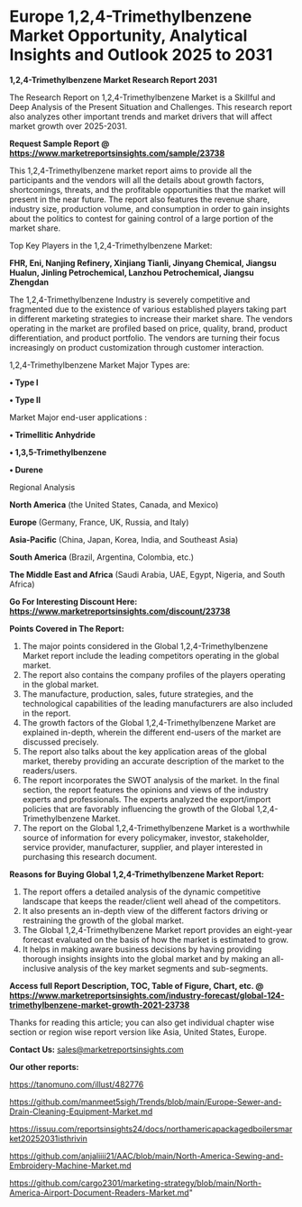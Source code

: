 # Europe 1,2,4-Trimethylbenzene Market Opportunity, Analytical Insights and Outlook 2025 to 2031

<strong>1,2,4-Trimethylbenzene Market Research Report 2031</strong>

The Research Report on 1,2,4-Trimethylbenzene Market is a Skillful and Deep Analysis of the Present Situation and Challenges. This research report also analyzes other important trends and market drivers that will affect market growth over 2025-2031.

<strong>Request Sample Report @ <a href=https://www.marketreportsinsights.com/sample/23738>https://www.marketreportsinsights.com/sample/23738</a></strong>

This 1,2,4-Trimethylbenzene market report aims to provide all the participants and the vendors will all the details about growth factors, shortcomings, threats, and the profitable opportunities that the market will present in the near future. The report also features the revenue share, industry size, production volume, and consumption in order to gain insights about the politics to contest for gaining control of a large portion of the market share.

Top Key Players in the 1,2,4-Trimethylbenzene Market:

<strong>FHR, Eni, Nanjing Refinery, Xinjiang Tianli, Jinyang Chemical, Jiangsu Hualun, Jinling Petrochemical, Lanzhou Petrochemical, Jiangsu Zhengdan</strong>

The 1,2,4-Trimethylbenzene Industry is severely competitive and fragmented due to the existence of various established players taking part in different marketing strategies to increase their market share. The vendors operating in the market are profiled based on price, quality, brand, product differentiation, and product portfolio. The vendors are turning their focus increasingly on product customization through customer interaction.

1,2,4-Trimethylbenzene Market Major Types are:

<strong>• Type I

• Type II</strong>

Market Major end-user applications :

<strong>• Trimellitic Anhydride

• 1,3,5-Trimethylbenzene

• Durene</strong>

Regional Analysis

</u><strong><b>North America</b></strong> (the United States, Canada, and Mexico)

<strong><b>Europe </b></strong>(Germany, France, UK, Russia, and Italy)

<strong><b>Asia-Pacific</b></strong> (China, Japan, Korea, India, and Southeast Asia)

<strong><b>South America</b></strong> (Brazil, Argentina, Colombia, etc.)

<strong><b>The Middle East and Africa</b></strong> (Saudi Arabia, UAE, Egypt, Nigeria, and South Africa)

<strong>Go For Interesting Discount Here: <a href=https://www.marketreportsinsights.com/discount/23738>https://www.marketreportsinsights.com/discount/23738</a></strong>

<strong>Points Covered in The Report:</strong>
<ol>
  <li>The major points considered in the Global 1,2,4-Trimethylbenzene Market report include the leading competitors operating in the global market.</li>
  <li>The report also contains the company profiles of the players operating in the global market.</li>
  <li>The manufacture, production, sales, future strategies, and the technological capabilities of the leading manufacturers are also included in the report.</li>
  <li>The growth factors of the Global 1,2,4-Trimethylbenzene Market are explained in-depth, wherein the different end-users of the market are discussed precisely.</li>
  <li>The report also talks about the key application areas of the global market, thereby providing an accurate description of the market to the readers/users.</li>
  <li>The report incorporates the SWOT analysis of the market. In the final section, the report features the opinions and views of the industry experts and professionals. The experts analyzed the export/import policies that are favorably influencing the growth of the Global 1,2,4-Trimethylbenzene Market.</li>
  <li>The report on the Global 1,2,4-Trimethylbenzene Market is a worthwhile source of information for every policymaker, investor, stakeholder, service provider, manufacturer, supplier, and player interested in purchasing this research document.</li>
</ol>
<strong>Reasons for Buying Global 1,2,4-Trimethylbenzene Market Report:</strong>

<ol>
  <li>The report offers a detailed analysis of the dynamic competitive landscape that keeps the reader/client well ahead of the competitors.</li>
  <li>It also presents an in-depth view of the different factors driving or restraining the growth of the global market.</li>
  <li>The Global 1,2,4-Trimethylbenzene Market report provides an eight-year forecast evaluated on the basis of how the market is estimated to grow.</li>
  <li>It helps in making aware business decisions by having providing thorough insights insights into the global market and by making an all-inclusive analysis of the key market segments and sub-segments.</li>
</ol>
<strong>Access full Report Description, TOC, Table of Figure, Chart, etc. @ <a href=https://www.marketreportsinsights.com/industry-forecast/global-124-trimethylbenzene-market-growth-2021-23738>https://www.marketreportsinsights.com/industry-forecast/global-124-trimethylbenzene-market-growth-2021-23738</a></strong>


Thanks for reading this article; you can also get individual chapter wise section or region wise report version like Asia, United States, Europe.

<strong>Contact Us:</strong>
sales@marketreportsinsights.com

<strong>Our other reports:</strong>

<a href=https://tanomuno.com/illust/482776>https://tanomuno.com/illust/482776</a>

<a href=https://github.com/manmeet5sigh/Trends/blob/main/Europe-Sewer-and-Drain-Cleaning-Equipment-Market.md>https://github.com/manmeet5sigh/Trends/blob/main/Europe-Sewer-and-Drain-Cleaning-Equipment-Market.md</a>

<a href=https://issuu.com/reportsinsights24/docs/northamericapackagedboilersmarket20252031isthrivin>https://issuu.com/reportsinsights24/docs/northamericapackagedboilersmarket20252031isthrivin</a>

<a href=https://github.com/anjaliiii21/AAC/blob/main/North-America-Sewing-and-Embroidery-Machine-Market.md>https://github.com/anjaliiii21/AAC/blob/main/North-America-Sewing-and-Embroidery-Machine-Market.md</a>

<a href=https://github.com/cargo2301/marketing-strategy/blob/main/North-America-Airport-Document-Readers-Market.md>https://github.com/cargo2301/marketing-strategy/blob/main/North-America-Airport-Document-Readers-Market.md</a>"
